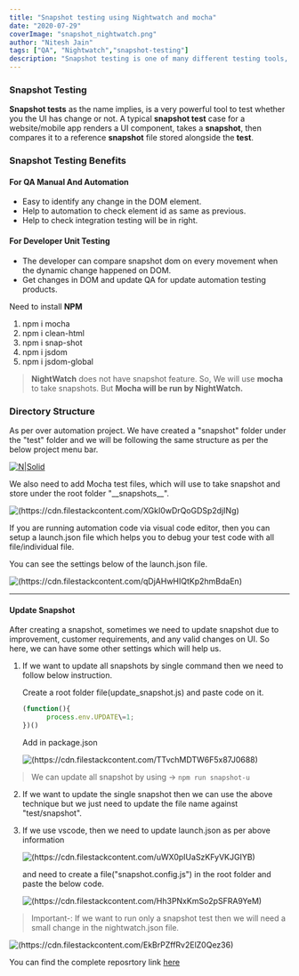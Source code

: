 ```yaml
---
title: "Snapshot testing using Nightwatch and mocha"
date: "2020-07-29"
coverImage: "snapshot_nightwatch.png"
author: "Nitesh Jain"
tags: ["QA", "Nightwatch","snapshot-testing"]
description: "Snapshot testing is one of many different testing tools, which compares the previous and current snapshot. Unlike TDD, snapshot testing relies on the fact that your component renders correctly already. "
---
```


### Snapshot Testing

**Snapshot tests** as the name implies, is a very powerful tool to test whether you the UI has change or not. A typical **snapshot test** case for a website/mobile app renders a UI component, takes a **snapshot**, then compares it to a reference **snapshot** file stored alongside the **test**.

### Snapshot Testing  Benefits

#### For QA Manual And Automation

- Easy to identify any change in the DOM element.
- Help to automation to check element id as same as previous.
- Help to check integration testing will be in right.

#### For Developer Unit Testing

- The developer can compare snapshot dom on every movement when the dynamic change happened on DOM.
- Get changes in DOM and update QA for update automation testing products.

Need to install **NPM**

1.  npm i mocha
2.  npm i clean-html
3.  npm i snap-shot
4.  npm i jsdom
5.  npm i jsdom-global

>  **NightWatch** does not have snapshot feature. So, We will use **mocha** to take snapshots. But **Mocha will be run by NightWatch.**

### Directory Structure

As per over automation project. We have created a "snapshot" folder under the "test" folder and we will be following the same structure as per the below project menu bar. 


[![N|Solid](https://cdn.filestackcontent.com/solmjUZXTPWZgTNppBmW)](https://cdn.filestackcontent.com/solmjUZXTPWZgTNppBmW)

We also need to add Mocha test files, which will use to take snapshot and store under the root folder "\_\_snapshots\_\_".

![(https://cdn.filestackcontent.com/XGkI0wDrQoGDSp2djINg)](https://cdn.filestackcontent.com/XGkI0wDrQoGDSp2djINg)

If you are running automation code via visual code editor, then you can setup a launch.json file which helps you to debug your test code with all file/individual file.

You can see the settings below of the launch.json file.

![(https://cdn.filestackcontent.com/qDjAHwHIQtKp2hmBdaEn)](https://cdn.filestackcontent.com/qDjAHwHIQtKp2hmBdaEn)

* * *

#### Update Snapshot

After creating a snapshot, sometimes we need to update snapshot due to improvement, customer requirements, and any valid changes on UI. So here, we can have some other settings which  will help us.

1.  If we want to update all snapshots by single command then we need to follow below instruction.

    Create a root folder file(update\_snapshot.js) and paste code on it.

    ```javascript
    (function(){
          process.env.UPDATE\=1;
    })()
    ```
    Add in package.json

      ![(https://cdn.filestackcontent.com/TTvchMDTW6F5x87J0688)](https://cdn.filestackcontent.com/TTvchMDTW6F5x87J0688) 

> We can update all snapshot by using → `npm run snapshot-u`

2. If we want to update the single snapshot then we can use the above technique but we just need to update the file name against "test/snapshot".
3. If we use vscode, then we need to update launch.json as per above information 

      ![(https://cdn.filestackcontent.com/uWX0pIUaSzKFyVKJGIYB)](https://cdn.filestackcontent.com/uWX0pIUaSzKFyVKJGIYB)

      and need to create a file("snapshot.config.js") in the root folder and paste the below code.

      ![(https://cdn.filestackcontent.com/Hh3PNxKmSo2pSFRA9YeM)](https://cdn.filestackcontent.com/Hh3PNxKmSo2pSFRA9YeM)

> Important-: If we want to run only a snapshot test then we will need a small change in the nightwatch.json file.

![(https://cdn.filestackcontent.com/EkBrPZffRv2ElZ0Qez36)](https://cdn.filestackcontent.com/EkBrPZffRv2ElZ0Qez36)

You can find the complete reposrtory link [here](https://github.com/niteshjain1987/NightWatch-Snapshot)
